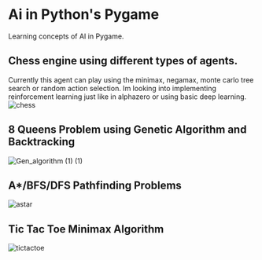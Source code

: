 # Ai in Python's Pygame

Learning concepts of AI in Pygame.

## Chess engine using different types of agents.
Currently this agent can play using the minimax, negamax, monte carlo tree search or random action selection.
Im looking into implementing reinforcement learning just like in alphazero or using basic deep learning.
![chess](https://user-images.githubusercontent.com/73897941/175335271-b907cf17-6754-4690-8c93-c4c017c9456b.gif)

## 8 Queens Problem using Genetic Algorithm and Backtracking

![Gen_algorithm (1) (1)](https://user-images.githubusercontent.com/73897941/175332852-473c31ad-2cdc-475f-b7cc-b66d9b4518ee.gif)

## A*/BFS/DFS Pathfinding Problems

![astar](https://user-images.githubusercontent.com/73897941/175330848-972b87f0-bf80-47b5-9f10-28197094e46e.gif)

## Tic Tac Toe Minimax Algorithm

![tictactoe](https://user-images.githubusercontent.com/73897941/175334306-55fe140f-5366-4695-86f2-d581b0df755d.gif)



